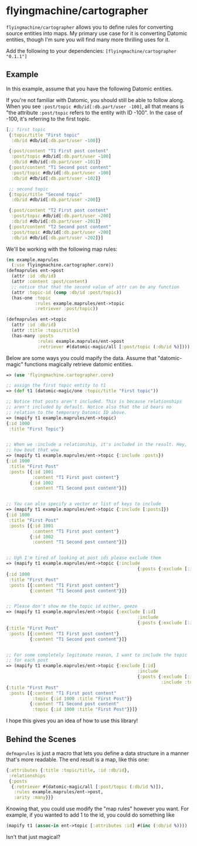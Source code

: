 # flyingmachine/cartographer

`flyingmachine/cartographer` allows you to define rules for converting
source entities into maps. My primary use case for it is converting
Datomic entities, though I'm sure you will find many more thrilling
uses for it.

Add the following to your dependencies: `[flyingmachine/cartographer "0.1.1"]`

## Example

In this example, assume that you have the following Datomic entities.

If you're not familiar with Datomic, you should still be able to
follow along. When you see `:post/topic #db/id[:db.part/user -100]`,
all that means is "the attribute `:post/topic` refers to the entity
with ID -100". In the case of -100, it's referring to the first topic.

```clojure
[;; first topic
 {:topic/title "First topic"
  :db/id #db/id[:db.part/user -100]}

 {:post/content "T1 First post content"
  :post/topic #db/id[:db.part/user -100]
  :db/id #db/id[:db.part/user -101]}
 {:post/content "T1 Second post content"
  :post/topic #db/id[:db.part/user -100]
  :db/id #db/id[:db.part/user -102]}

 ;; second topic
 {:topic/title "Second topic"
  :db/id #db/id[:db.part/user -200]}

 {:post/content "T2 First post content"
  :post/topic #db/id[:db.part/user -200]
  :db/id #db/id[:db.part/user -201]}
 {:post/content "T2 Second post content"
  :post/topic #db/id[:db.part/user -200]
  :db/id #db/id[:db.part/user -202]}]
```  

We'll be working with the following map rules:

```clojure
(ns example.maprules
  (:use flyingmachine.cartographer.core))
(defmaprules ent->post
  (attr :id :db/id)
  (attr :content :post/content)
  ;; notice that that the second value of attr can be any function
  (attr :topic-id (comp :db/id :post/topic))
  (has-one :topic
           :rules example.maprules/ent->topic
           :retriever :post/topic))

(defmaprules ent->topic
  (attr :id :db/id)
  (attr :title :topic/title)
  (has-many :posts
            :rules example.maprules/ent->post
            :retriever #(datomic-magic/all [:post/topic (:db/id %)])))
```

Below are some ways you could mapify the data. Assume that
"datomic-magic" functions magically retrieve datomic entities.

```clojure
=> (use 'flyingmachine.cartographer.core)

;; assign the first topic entity to t1
=> (def t1 (datomic-magic/one :topic/title "First topic"))

;; Notice that posts aren't included. This is because relationships
;; aren't included by default. Notice also that the id bears no
;; relation to the temporary Datomic ID above.
=> (mapify t1 example.maprules/ent->topic)
{:id 1000
 :title "First Topic"}


;; When we :include a relationship, it's included in the result. Hey,
;; how bout that wow
=> (mapify t1 example.maprules/ent->topic {:include :posts})
{:id 1000
 :title "First Post"
 :posts [{:id 1001
          :content "T1 First post content"}
         {:id 1002
          :content "T1 Second post content"}]}


;; You can also specify a vector or list of keys to include
=> (mapify t1 example.maprules/ent->topic {:include [:posts]})
{:id 1000
 :title "First Post"
 :posts [{:id 1001
          :content "T1 First post content"}
         {:id 1002
          :content "T1 Second post content"}]}


;; Ugh I'm tired of looking at post ids please exclude them
=> (mapify t1 example.maprules/ent->topic {:include
                                                  {:posts {:exclude [:id]}}})
{:id 1000
 :title "First Post"
 :posts [{:content "T1 First post content"}
         {:content "T1 Second post content"}]}


;; Please don't show me the topic id either, geeze
=> (mapify t1 example.maprules/ent->topic {:exclude [:id]
                                                  :include
                                                  {:posts {:exclude [:id]}}})
{:title "First Post"
 :posts [{:content "T1 First post content"}
         {:content "T1 Second post content"}]}


;; For some completely legitimate reason, I want to include the topic
;; for each post
=> (mapify t1 example.maprules/ent->topic {:exclude [:id]
                                                  :include
                                                  {:posts {:exclude [:id]
                                                           :include :topic}}})
{:title "First Post"
 :posts [{:content "T1 First post content"
          :topic {:id 1000 :title "First Post"}}
         {:content "T1 Second post content"
          :topic {:id 1000 :title "First Post"}}]}
```

I hope this gives you an idea of how to use this library!

## Behind the Scenes

`defmaprules` is just a macro that lets you define a data structure
in a manner that's more readable. The end result is a map, like this
one:

```clojure
{:attributes {:title :topic/title, :id :db/id},
 :relationships
 {:posts
  {:retriever #(datomic-magic/all [:post/topic (:db/id %)]),
   :rules example.maprules/ent->post,
   :arity :many}}}
```

Knowing that, you could use modify the "map rules" however you want.
For example, if you wanted to add 1 to the id, you could do something like

```clojure
(mapify t1 (assoc-in ent->topic [:attributes :id] #(inc (:db/id %))))
```

Isn't that just magical?
